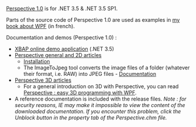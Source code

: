 [Perspective 1.0](http://perspective.codeplex.com/releases/view/14872) is for .NET 3.5 & .NET 3.5 SP1.

Parts of the source code of Perspective 1.0 are used as examples in [my book about WPF](http://www.editions-eni.fr/WPF---Windows-Presentation-Foundation---Developpez-des-applications-riches-sous-Windows/.4_3a6222cf-b921-41f5-886c-c989f77ba994_667e7418-9d00-495e-82b4-74c94e4781bc_1_0_d9bd8b5e-f324-473f-b1fc-b41b421c950f.html) (in french).

Documentation and demos (Perspective 1.0) :
* [XBAP online demo application](http://www.odewit.net/Perspective/dotnet3.5/PerspectiveDemo.xbap) (.NET 3.5)
* [Perspective general and 2D articles](http://www.odewit.net/ArticleList.aspx?key=Perspective)
	* [Installation](http://www.odewit.net/ArticleContent.aspx?id=Wpf3DInstall&format=html)
	* The ImageToJpeg tool converts the image files of a folder (whatever their format, i.e. RAW) into JPEG files -  [Documentation](http://www.odewit.net/ArticleContent.aspx?id=WpfImageToJpeg&format=html)
* [Perspective 3D articles](http://www.odewit.net/ArticleList.aspx?key=Perspective3D)
	* For a general introduction on 3D with Perspective, you can read [Perspective : easy 3D programming with WPF](http://www.odewit.net/ArticleView.aspx?id=Wpf3DIntro&format=html).
* A reference documentation is included with the release files. _Note : for security reasons, IE may make it impossible to view the content of the downloaded documentation. If you encounter this problem, click the Unblock button in the property tab of the Perspective.chm file._